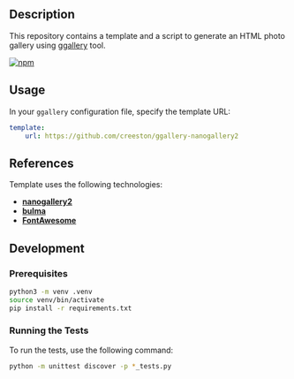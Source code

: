 ## Description

This repository contains a template and a script to generate an HTML photo gallery using [ggallery](https://github.com/creeston/ggallery) tool.

[![npm](https://img.shields.io/badge/demo-online-008000.svg)](https://creeston.github.io/ggallery-nanogallery2)


## Usage

In your `ggallery` configuration file, specify the template URL:

```yaml
template:
    url: https://github.com/creeston/ggallery-nanogallery2
```


## References

Template uses the following technologies:

- **[nanogallery2](https://nanogallery2.nanostudio.org/)**
- **[bulma](https://bulma.io/)**
- **[FontAwesome](https://fontawesome.com/)**


## Development

### Prerequisites

```sh
python3 -m venv .venv
source venv/bin/activate
pip install -r requirements.txt
```

### Running the Tests

To run the tests, use the following command:

```sh
python -m unittest discover -p *_tests.py
```